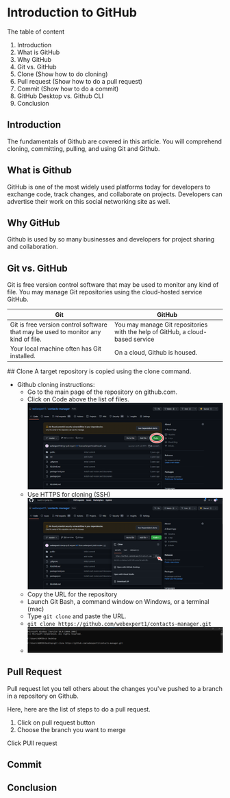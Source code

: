 #   Introduction to GitHub

The table of content
1. Introduction
2. What is GitHub
3. Why GitHub
4. Git vs. GitHub
5. Clone (Show how to do cloning)
6. Pull request (Show how to do a pull request)
7. Commit (Show how to do a commit)
8. GitHub Desktop vs. Github CLI
9. Conclusion

##   Introduction
The fundamentals of Github are covered in this article. You will comprehend cloning, committing, pulling, and using Git and Github.


##   What is Github
GitHub is one of the most widely used platforms today for developers to exchange code, track changes, and collaborate on projects. Developers can advertise their work on this social networking site as well.

## Why GitHub
Github is used by so many businesses and developers for project sharing and collaboration.

## Git vs. GitHub
Git is free version control software that may be used to monitor any kind of file.
You may manage Git repositories using the cloud-hosted service GitHub.

<table>
   <thead>
      <tr>
         <th>Git</th>
         <th>GitHub</th>
      </tr>
   </thead>
   <tbody>
      <tr>
         <td>Git is free version control software that may be used to monitor any kind of file.</td>
         <td>You may manage Git repositories with the help of GitHub, a cloud-based service</td>
      </tr>
      <tr>
         <td>Your local machine often has Git installed.</td>
         <td>On a cloud, Github is housed.</td>
      </tr> 
   
   </tbody>
</table>
## Clone
A target repository is copied using the clone command.

- Github cloning instructions:
  -   Go to the main page of the repository on github.com.
  - Click on Code above the list of files.
  ![image info](./img/github-home.png)
  - Use HTTPS for cloning (SSH)
    ![image info](./img/github-clone.png)
  - Copy the URL for the repository
  - Launch Git Bash, a command window on Windows, or a terminal (mac)
  - Type `git clone` and paste the URL.  
  - `git clone https://github.com/webexpert1/contacts-manager.git`
  -  ![image info](./img/github-clone-cmd.png)

## Pull Request
Pull request let you tell others about the changes you've pushed to a branch in a repository on Github.

Here, here are the 
list of steps to do a pull request.

1. Click on pull request button
2. Choose the branch you want to merge


Click PUll request

## Commit


## Conclusion
